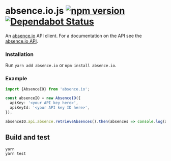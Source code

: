 # absence.io.js [![npm version](https://img.shields.io/npm/v/absence.io.svg?style=flat)](https://www.npmjs.com/package/absence.io) [![Dependabot Status](https://api.dependabot.com/badges/status?host=github&repo=ffflorian/absence.io.js)](https://dependabot.com)

An [absence.io](https://absence.io) API client. For a documentation on the API see the [absence.io API](https://documenter.getpostman.com/view/799228/absenceio-api-documentation/2Fwbis).

### Installation

Run `yarn add absence.io` or `npm install absence.io`.

### Example

```ts
import {AbsenceIO} from 'absence.io';

const absenceIO = new AbsenceIO({
  apiKey: '<your API key here>',
  apiKeyId: '<your API key ID here>',
});

absenceIO.api.absence.retrieveAbsences().then(absences => console.log(absences));
```

## Build and test

```
yarn
yarn test
```
